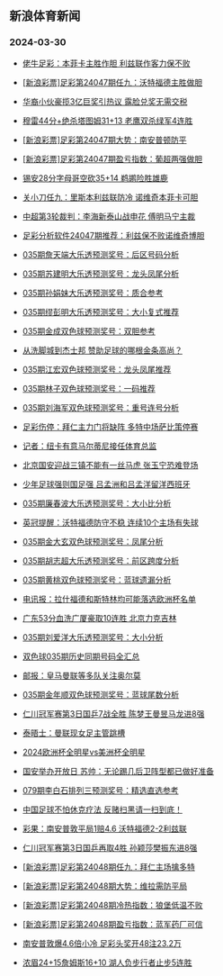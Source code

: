 ## 新浪体育新闻 
### 2024-03-30

+ [佬牛足彩：本菲卡主胜作胆 利兹联作客力保不败](https://sports.sina.com.cn/l/2024-03-29/doc-inapyawu2611060.shtml)

+ [[新浪彩票]足彩第24047期任九：沃特福德主胜做胆](https://sports.sina.com.cn/l/2024-03-29/doc-inapxshx3818538.shtml)

+ [华裔小伙豪揽3亿巨奖引热议 露脸兑奖无需交税](https://sports.sina.com.cn/l/2024-03-29/doc-inapxsia4938373.shtml)

+ [穆雷44分+绝杀塔图姆31+13 老鹰双杀绿军4连胜](https://sports.sina.com.cn/basketball/nba/2024-03-29/doc-inapyawu2604896.shtml)

+ [[新浪彩票]足彩第24047期大势：南安普顿防平](https://sports.sina.com.cn/l/2024-03-29/doc-inapxsia4938771.shtml)

+ [[新浪彩票]足彩第24047期盈亏指数：葡超两强做胆](https://sports.sina.com.cn/l/2024-03-29/doc-inapxsia4939438.shtml)

+ [锡安28分字母哥空砍35+14 鹈鹕险胜雄鹿](https://sports.sina.com.cn/basketball/nba/2024-03-29/doc-inapyawu2613857.shtml)

+ [关小刀任九：里斯本利兹联防冷 诺维奇本菲卡可胆](https://sports.sina.com.cn/l/2024-03-29/doc-inapypnq2439578.shtml)

+ [中超第3轮裁判：李海新泰山战申花 傅明马宁主裁](https://sports.sina.com.cn/china/2024-03-29/doc-inapyawu2611380.shtml)

+ [足彩分析软件24047期推荐：利兹保不败诺维奇博胆](https://sports.sina.com.cn/l/2024-03-29/doc-inapxsie1716336.shtml)

+ [035期詹天端大乐透预测奖号：后区号码分析](https://sports.sina.com.cn/l/2024-03-29/doc-inapyawu2614308.shtml)

+ [035期苏建明大乐透预测奖号：龙头凤尾分析](https://sports.sina.com.cn/l/2024-03-29/doc-inapyawy1511485.shtml)

+ [035期孙娟妹大乐透预测奖号：质合参考](https://sports.sina.com.cn/l/2024-03-29/doc-inapyawu2616131.shtml)

+ [035期缪彭明大乐透预测奖号：大小复式推荐](https://sports.sina.com.cn/l/2024-03-29/doc-inapyawt3617701.shtml)

+ [035期金成双色球预测奖号：双胆参考](https://sports.sina.com.cn/l/2024-03-29/doc-inapyawy1506534.shtml)

+ [从洗脚城到杰士邦 赞助足球的哪根金条高尚？](https://sports.sina.com.cn/china/2024-03-29/doc-inapxshy2814015.shtml)

+ [035期江宏双色球预测奖号：龙头凤尾推荐](https://sports.sina.com.cn/l/2024-03-29/doc-inapyawy1506786.shtml)

+ [035期林子双色球预测奖号：一码推荐](https://sports.sina.com.cn/l/2024-03-29/doc-inapyaww4728807.shtml)

+ [035期刘海军双色球预测奖号：重号连号分析](https://sports.sina.com.cn/l/2024-03-29/doc-inapyawt3610531.shtml)

+ [足彩伤停：拜仁主力门将缺阵 多特中场萨比策停赛](https://sports.sina.com.cn/l/2024-03-29/doc-inapypns4567929.shtml)

+ [记者：纽卡有意马尔蒂尼接任体育总监](https://sports.sina.com.cn/g/2024-03-29/doc-inapwzmk5261422.shtml)

+ [北京国安迎战三镇不能有一丝马虎 张玉宁恐难登场](https://sports.sina.com.cn/china/2024-03-29/doc-inapytuu0454779.shtml)

+ [少年足球强则国足强 吕孟洲和吕孟洋留洋西班牙](https://sports.sina.com.cn/g/pl/2024-03-29/doc-inapyyak2280254.shtml)

+ [035期廉春波大乐透预测奖号：大小比分析](https://sports.sina.com.cn/l/2024-03-29/doc-inapyawy1511682.shtml)

+ [英冠提醒：沃特福德防守不稳 连续10个主场有失球](https://sports.sina.com.cn/l/2024-03-29/doc-inapxwra1619227.shtml)

+ [035期金大玄双色球预测奖号：凤尾分析](https://sports.sina.com.cn/l/2024-03-29/doc-inapyawu2609460.shtml)

+ [035期胡志超大乐透预测奖号：前区跨度分析](https://sports.sina.com.cn/l/2024-03-29/doc-inapyawy1511070.shtml)

+ [035期黄桃双色球预测奖号：蓝球遗漏分析](https://sports.sina.com.cn/l/2024-03-29/doc-inapyawy1507893.shtml)

+ [电讯报：拉什福德和斯特林均可能落选欧洲杯名单](https://sports.sina.com.cn/g/2024-03-29/doc-inapwzmf4161008.shtml)

+ [广东53分血洗广厦豪取10连胜 北京力克吉林](https://sports.sina.com.cn/basketball/cba/2024-03-29/doc-inapzekk4278473.shtml)

+ [035期刘爱洋大乐透预测奖号：大小分析](https://sports.sina.com.cn/l/2024-03-29/doc-inapyawy1510215.shtml)

+ [双色球035期历史同期号码全汇总](https://sports.sina.com.cn/l/2024-03-29/doc-inapyawy1519465.shtml)

+ [邮报：皇马曼联等多队关注奥尔莫](https://sports.sina.com.cn/g/2024-03-29/doc-inapwzmf4161149.shtml)

+ [035期金年顺双色球预测奖号：蓝球尾数分析](https://sports.sina.com.cn/l/2024-03-29/doc-inapyaww4729687.shtml)

+ [仁川冠军赛第3日国乒7战全胜 陈梦王曼昱马龙进8强](https://sports.sina.com.cn/others/pingpang/2024-03-29/doc-inapzekn1063866.shtml)

+ [泰晤士：曼联现女足主管跳槽](https://sports.sina.com.cn/g/2024-03-29/doc-inapwzmh3160515.shtml)

+ [2024欧洲杯全明星vs美洲杯全明星](https://sports.sina.com.cn/g/2024-03-28/doc-inapwzmf4158687.shtml)

+ [国安举办开放日 苏帅：无论踢几后卫阵型都已做好准备](https://sports.sina.com.cn/china/2024-03-29/doc-inapxwra1624824.shtml)

+ [079期李白石排列三预测奖号：精选直选参考](https://sports.sina.com.cn/l/2024-03-29/doc-inapyaww4746982.shtml)

+ [中国足球不怕休克疗法 反赌扫黑请一扫到底！](https://sports.sina.com.cn/china/2024-03-29/doc-inapyawu2609429.shtml)

+ [彩果：南安普敦平局1赔4.6 沃特福德2-2利兹联](https://sports.sina.com.cn/l/2024-03-30/doc-inapzzpw1706090.shtml)

+ [仁川冠军赛第3日国乒再取4胜 孙颖莎樊振东进8强](https://sports.sina.com.cn/others/pingpang/2024-03-29/doc-inapypnw0551391.shtml)

+ [[新浪彩票]足彩第24048期任九：拜仁主场擒多特](https://sports.sina.com.cn/l/2024-03-30/doc-inapzzqa0612349.shtml)

+ [[新浪彩票]足彩第24048期大势：维拉需防平局](https://sports.sina.com.cn/l/2024-03-30/doc-inapzzqa0612169.shtml)

+ [[新浪彩票]足彩第24048期冷热指数：狼堡低温不败](https://sports.sina.com.cn/l/2024-03-30/doc-inapzzqa0612468.shtml)

+ [[新浪彩票]足彩第24048期盈亏指数：蓝军药厂可信](https://sports.sina.com.cn/l/2024-03-30/doc-inapzzpw1707524.shtml)

+ [南安普敦爆4.6倍小冷 足彩头奖开48注23.2万](https://sports.sina.com.cn/l/2024-03-30/doc-inapzzpw1706090.shtml)

+ [浓眉24+15詹姆斯16+10 湖人负步行者止步5连胜](https://sports.sina.com.cn/basketball/nba/2024-03-30/doc-inaqafvw3719481.shtml)

